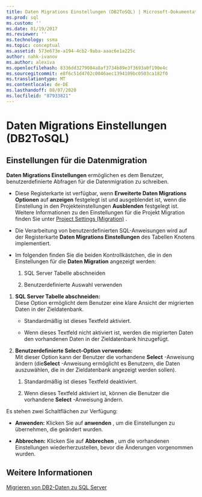 ```yaml
---
title: Daten Migrations Einstellungen (DB2ToSQL) | Microsoft-Dokumentation
ms.prod: sql
ms.custom: ''
ms.date: 01/19/2017
ms.reviewer: ''
ms.technology: ssma
ms.topic: conceptual
ms.assetid: 573e673e-a194-4cb2-9aba-aaac6e1a225c
author: nahk-ivanov
ms.author: alexiva
ms.openlocfilehash: 8336dd3279084a8af3734b89e3f3693a0f190e4c
ms.sourcegitcommit: e8f6c51d4702c0046aec1394109bc0503ca182f0
ms.translationtype: MT
ms.contentlocale: de-DE
ms.lasthandoff: 08/07/2020
ms.locfileid: "87933821"
---
```

# <a name="data-migration-settings-db2tosql"></a>Daten Migrations Einstellungen (DB2ToSQL)
  
## <a name="data-migration-settings"></a>Einstellungen für die Datenmigration  
**Daten Migrations Einstellungen** ermöglichen es dem Benutzer, benutzerdefinierte Abfragen für die Datenmigration zu schreiben.  
  
-   Diese Registerkarte ist verfügbar, wenn **Erweiterte Daten Migrations Optionen** auf **anzeigen** festgelegt ist und ausgeblendet ist, wenn die Einstellung in den Projekteinstellungen **Ausblenden** festgelegt ist. Weitere Informationen zu den Einstellungen für die Projekt Migration finden Sie unter [Project Settings (Migration)](https://msdn.microsoft.com/48aaa8e6-a9cb-487d-9ba5-fc3f1c4786ae) .  
  
-   Die Verarbeitung von benutzerdefinierten SQL-Anweisungen wird auf der Registerkarte **Daten Migrations Einstellungen** des Tabellen Knotens implementiert.  
  
-   Im folgenden finden Sie die beiden Kontrollkästchen, die in den Einstellungen für die **Daten Migration** angezeigt werden:  
  
    1.  SQL Server Tabelle abschneiden  
  
    2.  Benutzerdefinierte Auswahl verwenden  
  
1.  **SQL Server Tabelle abschneiden:**  
     Diese Option ermöglicht dem Benutzer eine klare Ansicht der migrierten Daten in der Zieldatenbank.  
  
    -   Standardmäßig ist dieses Textfeld aktiviert.  
  
    -   Wenn dieses Textfeld nicht aktiviert ist, werden die migrierten Daten den vorhandenen Daten in der Zieldatenbank hinzugefügt.  
  
2.  **Benutzerdefinierte Select-Option verwenden:**  
     Mit dieser Option kann der Benutzer die vorhandene **Select** -Anweisung ändern (die**Select** -Anweisung ermöglicht es Benutzern, die Daten auszuwählen, die in der Zieldatenbank angezeigt werden sollen).  
  
    1.  Standardmäßig ist dieses Textfeld deaktiviert.  
  
    2.  Wenn dieses Textfeld aktiviert ist, können die Benutzer die vorhandene **Select** -Anweisung ändern.  
  
Es stehen zwei Schaltflächen zur Verfügung:  
  
-   **Anwenden:** Klicken Sie auf **anwenden** , um die Einstellungen zu übernehmen, die geändert wurden.  
  
-   **Abbrechen:** Klicken Sie auf **Abbrechen** , um die vorhandenen Einstellungen wiederherzustellen, bevor die Änderungen vorgenommen wurden.  
  
## <a name="see-also"></a>Weitere Informationen  
[Migrieren von DB2-Daten zu SQL Server](https://msdn.microsoft.com/86cbd39f-6dac-409a-9ce1-7dd54403f84b)  
  
